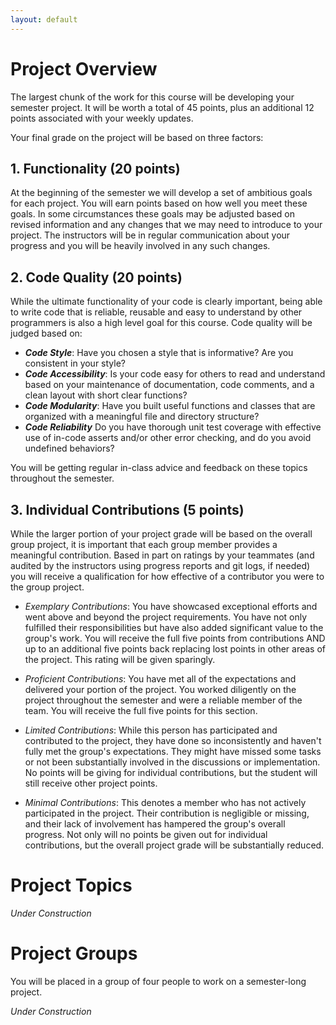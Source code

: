 ```yaml
---
layout: default
---
```


# Project Overview

The largest chunk of the work for this course will be developing your semester project.  It will be worth a total of 45 points, plus an additional 12 points associated with your weekly updates.

Your final grade on the project will be based on three factors:

## 1. Functionality (20 points)

At the beginning of the semester we will develop a set of ambitious goals for each project.  You will earn points based on how well you meet these goals. In some circumstances these goals may be adjusted based on revised information and any changes that we may need to introduce to your project.  The instructors will be in regular communication about your progress and you will be heavily involved in any such changes.

## 2. Code Quality (20 points)

While the ultimate functionality of your code is clearly important, being able to write code that is reliable, reusable and easy to understand by other programmers is also a high level goal for this course.  Code quality will be judged based on:
+ **_Code Style_**: Have you chosen a style that is informative?  Are you consistent in your style?
+ **_Code Accessibility_**: Is your code easy for others to read and understand based on your maintenance of documentation, code comments, and a clean layout with short clear functions?
+ **_Code Modularity_**: Have you built useful functions and classes that are organized with a meaningful file and directory structure? 
+ **_Code Reliability_** Do you have thorough unit test coverage with effective use of in-code asserts and/or other error checking, and do you avoid undefined behaviors?

You will be getting regular in-class advice and feedback on these topics throughout the semester.


## 3. Individual Contributions (5 points)

While the larger portion of your project grade will be based on the overall group project, it is important that each group member provides a meaningful contribution.  Based in part on ratings by your teammates (and audited by the instructors using progress reports and git logs, if needed) you will receive a qualification for how effective of a contributor you were to the group project.

+ *Exemplary Contributions*: You have showcased exceptional efforts and went above and beyond the project requirements. You have not only fulfilled their responsibilities but have also added significant value to the group's work. You will receive the full five points from contributions AND up to an additional five points back replacing lost points in other areas of the project.  This rating will be given sparingly.

+ *Proficient Contributions*: You have met all of the expectations and delivered your portion of the project.  You worked diligently on the project throughout the semester and were a reliable member of the team.  You will receive the full five points for this section.

+ *Limited Contributions*: While this person has participated and contributed to the project, they have done so inconsistently and haven't fully met the group's expectations. They might have missed some tasks or not been substantially involved in the discussions or implementation.  No points will be giving for individual contributions, but the student will still receive other project points.

+ *Minimal Contributions*: This denotes a member who has not actively participated in the project. Their contribution is negligible or missing, and their lack of involvement has hampered the group's overall progress.  Not only will no points be given out for individual contributions, but the overall project grade will be substantially reduced.


# Project Topics

*Under Construction*

# Project Groups

You will be placed in a group of four people to work on a semester-long project.


*Under Construction*
